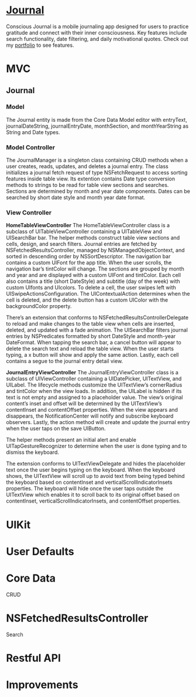 # [Journal](https://apps.apple.com/us/app/conscious-journal/id6446703762)
Conscious Journal is a mobile journaling app designed for users to practice gratitude and connect with their inner consciousness. Key features include search functionality, date filtering, and daily motivational quotes. Check out my [portfolio](https://dominiquestrachan.squarespace.com) to see features.

# MVC
## Journal

### Model
The Journal entity is made from the Core Data Model editor with entryText, journalDateString, journalEntryDate, monthSection, and monthYearString as String and Date types. 

### Model Controller
The JournalManager is a singleton class containing CRUD methods when a user creates, reads, updates, and deletes a journal entry. The class initializes a journal fetch request of type NSFetchRequest to access sorting features inside table view.  Its extention contains Date type conversion methods to strings to be read for table view sections and searches. Sections are determined by month and year date components. Dates can be searched by short date style and month year date format. 

### View Controller
**HomeTableViewController**
The HomeTableViewController class is a subclass of UITableViewController containing a UITableView and UISearchBar bar. The helper methods construct table view sections and cells, design, and search filters. Journal entries are fetched by NSFetchedResultsController, managed by NSManagedObjectContext, and sorted in descending order by NSSortDescriptor. The navigation bar contains a custom UIFont for the app title. When the user scrolls, the navigation bar’s tintColor will change. The sections are grouped by month and year and are displayed with a custom UIFont and tintColor. Each cell also contains a title (short DateStyle) and subtitle (day of the week) with custom UIfonts and UIcolors. To delete a cell, the user swipes left with UISwipeActionsConfiguration. The UIContextualAction determines when the cell is deleted, and the delete button has a custom UIColor with the backgroundColor property.

There’s an extension that conforms to NSFetchedResultsControllerDelegate to reload and make changes to the table view when cells are inserted, deleted, and updated with a fade animation. The UISearchBar filters journal entries by NSPredicates formatted by short DateStyle and month-year DateFormat. When tapping the search bar, a cancel button will appear to delete the search text and reload the table view. When the user starts typing, a x button will show and apply the same action. Lastly, each cell contains a segue to the journal entry detail view.

**JournalEntryViewController**
The JournalEntryViewController class is a subclass of UIViewController containing a UIDatePicker, UITextView, and UILabel. The lifecycle methods customize the UITextView’s cornerRadius and tintColor when the view loads. In addition, the UILabel is hidden if its text is not empty and assigned to a placeholder value. The view’s original content’s inset and offset will be determined by the UITextView’s contentInset and contentOffset properties. When the view appears and disappears, the NotificationCenter will notify and subscribe keyboard observers. Lastly, the action method will create and update the journal entry when the user taps on the save UIButton. 

The helper methods present an initial alert and enable UITapGestureRecognizer to determine when the user is done typing and to dismiss the keyboard. 

The extension conforms to UITextViewDelegate and hides the placeholder text once the user begins typing on the keyboard. When the keyboard shows, the UITextView will scroll up to avoid text from being typed behind the keyboard based on contentInset and verticalScrollIndicatorInsets properties. The keyboard will hide once the user taps outside the UITextView which enables it to scroll back to its original offset based on contentInset, verticalScrollIndicatorInsets, and contentOffset properties.

# UIKit

# User Defaults

# Core Data
CRUD

# NSFetchedResultsController 
Search

# Restful API

# Improvements

